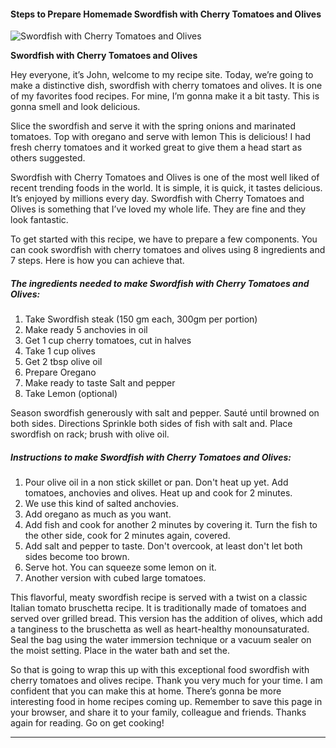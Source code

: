             

#### Steps to Prepare Homemade Swordfish with Cherry Tomatoes and Olives

![Swordfish with Cherry Tomatoes and Olives](https://img-global.cpcdn.com/recipes/6b90bc93c96fa460/751x532cq70/swordfish-with-cherry-tomatoes-and-olives-recipe-main-photo.jpg)

**Swordfish with Cherry Tomatoes and Olives**

Hey everyone, it’s John, welcome to my recipe site. Today, we’re going to make a distinctive dish, swordfish with cherry tomatoes and olives. It is one of my favorites food recipes. For mine, I’m gonna make it a bit tasty. This is gonna smell and look delicious.

Slice the swordfish and serve it with the spring onions and marinated tomatoes. Top with oregano and serve with lemon This is delicious! I had fresh cherry tomatoes and it worked great to give them a head start as others suggested.

Swordfish with Cherry Tomatoes and Olives is one of the most well liked of recent trending foods in the world. It is simple, it is quick, it tastes delicious. It’s enjoyed by millions every day. Swordfish with Cherry Tomatoes and Olives is something that I’ve loved my whole life. They are fine and they look fantastic.

To get started with this recipe, we have to prepare a few components. You can cook swordfish with cherry tomatoes and olives using 8 ingredients and 7 steps. Here is how you can achieve that.

##### The ingredients needed to make Swordfish with Cherry Tomatoes and Olives:

1.  Take Swordfish steak (150 gm each, 300gm per portion)
2.  Make ready 5 anchovies in oil
3.  Get 1 cup cherry tomatoes, cut in halves
4.  Take 1 cup olives
5.  Get 2 tbsp olive oil
6.  Prepare Oregano
7.  Make ready to taste Salt and pepper
8.  Take Lemon (optional)

Season swordfish generously with salt and pepper. Sauté until browned on both sides. Directions Sprinkle both sides of fish with salt and. Place swordfish on rack; brush with olive oil.

##### Instructions to make Swordfish with Cherry Tomatoes and Olives:

1.  Pour olive oil in a non stick skillet or pan. Don't heat up yet. Add tomatoes, anchovies and olives. Heat up and cook for 2 minutes.
2.  We use this kind of salted anchovies.
3.  Add oregano as much as you want.
4.  Add fish and cook for another 2 minutes by covering it. Turn the fish to the other side, cook for 2 minutes again, covered.
5.  Add salt and pepper to taste. Don't overcook, at least don't let both sides become too brown.
6.  Serve hot. You can squeeze some lemon on it.
7.  Another version with cubed large tomatoes.

This flavorful, meaty swordfish recipe is served with a twist on a classic Italian tomato bruschetta recipe. It is traditionally made of tomatoes and served over grilled bread. This version has the addition of olives, which add a tanginess to the bruschetta as well as heart-healthy monounsaturated. Seal the bag using the water immersion technique or a vacuum sealer on the moist setting. Place in the water bath and set the.

So that is going to wrap this up with this exceptional food swordfish with cherry tomatoes and olives recipe. Thank you very much for your time. I am confident that you can make this at home. There’s gonna be more interesting food in home recipes coming up. Remember to save this page in your browser, and share it to your family, colleague and friends. Thanks again for reading. Go on get cooking!

* * *